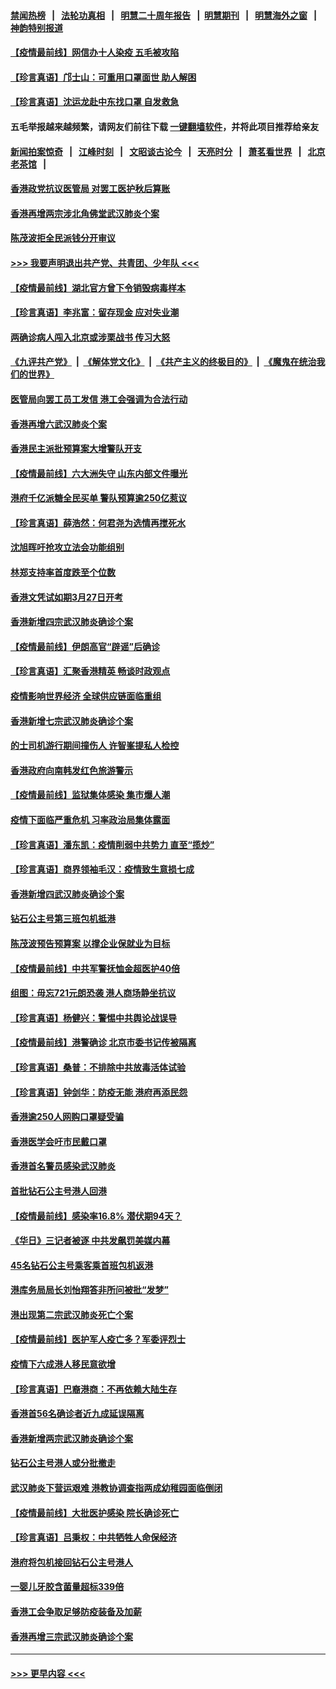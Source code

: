 #### [禁闻热榜](热点新闻.md?=0)  &nbsp;&nbsp;|&nbsp;&nbsp; [法轮功真相](https://github.com/gfw-breaker/truth/blob/master/README.md?=0) &nbsp;&nbsp;|&nbsp;&nbsp; [明慧二十周年报告](https://github.com/gfw-breaker/mh-reports/blob/master/README.md?=0) &nbsp;&nbsp;|&nbsp;&nbsp;[明慧期刊](https://github.com/gfw-breaker/mh-qikan) &nbsp;&nbsp;|&nbsp;&nbsp; [明慧海外之窗](https://github.com/gfw-breaker/mh-news/blob/master/README.md?=0) &nbsp;&nbsp;|&nbsp;&nbsp; [神韵特别报道](https://github.com/gfw-breaker/mh-news/blob/master/shenyun.md?=0)
#### [【疫情最前线】网信办十人染疫 五毛被攻陷](../pages/nsc415/n11903757.md?t=02292131) 
#### [【珍言真语】邝士山：可重用口罩面世 助人解困](../pages/nsc415/n11903875.md?t=02292131) 
#### [【珍言真语】沈运龙赴中东找口罩 自发救急](../pages/nsc415/n11903291.md?t=02292131) 
#### 五毛举报越来越频繁，请网友们前往下载 [一键翻墙软件](https://github.com/gfw-breaker/ssr-accounts)，并将此项目推荐给亲友
#### [新闻拍案惊奇](https://github.com/gfw-breaker/banned-news/blob/master/pages/link4.md) &nbsp;&nbsp;|&nbsp;&nbsp; [江峰时刻](https://github.com/gfw-breaker/banned-news/blob/master/pages/link4.md) &nbsp;&nbsp;|&nbsp;&nbsp; [文昭谈古论今](https://github.com/gfw-breaker/banned-news/blob/master/pages/link4.md) &nbsp;&nbsp;|&nbsp;&nbsp; [天亮时分](https://github.com/gfw-breaker/banned-news/blob/master/pages/link4.md) &nbsp;&nbsp;|&nbsp;&nbsp; [萧茗看世界](https://github.com/gfw-breaker/banned-news/blob/master/pages/link4.md) &nbsp;&nbsp;|&nbsp;&nbsp; [北京老茶馆](https://github.com/gfw-breaker/banned-news/blob/master/pages/link4.md) &nbsp;&nbsp;|&nbsp;&nbsp; 
#### [香港政党抗议医管局 对罢工医护秋后算账](../pages/nsc415/n11901746.md?t=02292131) 
#### [香港再增两宗涉北角佛堂武汉肺炎个案](../pages/nsc415/n11901737.md?t=02292131) 
#### [陈茂波拒全民派钱分开审议](../pages/nsc415/n11901672.md?t=02292131) 
#### [>>> 我要声明退出共产党、共青团、少年队 <<<](https://github.com/begood0513/goodnews/blob/master/quit/letter.md) 
#### [【疫情最前线】湖北官方曾下令销毁病毒样本](../pages/nsc415/n11901518.md?t=02292131) 
#### [【珍言真语】李兆富：留存现金 应对失业潮](../pages/nsc415/n11901448.md?t=02292131) 
#### [两确诊病人闯入北京或涉栗战书 传习大怒](../pages/nsc415/n11901180.md?t=02292131) 
#### [《九评共产党》](https://github.com/begood0513/9ping.md/blob/master/README.md) &nbsp;|&nbsp; [《解体党文化》](../../../../jtdwh.md/blob/master/README.md)  &nbsp;|&nbsp; [《共产主义的终极目的》](../../../../gczydzjmd.md/blob/master/README.md) &nbsp;|&nbsp; [《魔鬼在统治我们的世界》](../../../../mgztzwmdsj.md/blob/master/README.md) 
#### [医管局向罢工员工发信 港工会强调为合法行动](../pages/nsc415/n11898870.md?t=02292131) 
#### [香港再增六武汉肺炎个案](../pages/nsc415/n11898843.md?t=02292131) 
#### [香港民主派批预算案大增警队开支](../pages/nsc415/n11898813.md?t=02292131) 
#### [【疫情最前线】六大洲失守 山东内部文件曝光](../pages/nsc415/n11898455.md?t=02292131) 
#### [港府千亿派糖全民买单 警队预算逾250亿惹议](../pages/nsc415/n11898608.md?t=02292131) 
#### [【珍言真语】薛浩然：何君尧为选情再搅死水](../pages/nsc415/n11898269.md?t=02292131) 
#### [沈旭晖吁抢攻立法会功能组别](../pages/nsc415/n11896084.md?t=02292131) 
#### [林郑支持率首度跌至个位数](../pages/nsc415/n11896058.md?t=02292131) 
#### [香港文凭试如期3月27日开考](../pages/nsc415/n11896055.md?t=02292131) 
#### [香港新增四宗武汉肺炎确诊个案](../pages/nsc415/n11896040.md?t=02292131) 
#### [【疫情最前线】伊朗高官“辟谣”后确诊](../pages/nsc415/n11895902.md?t=02292131) 
#### [【珍言真语】汇聚香港精英 畅谈时政观点](../pages/nsc415/n11895733.md?t=02292131) 
#### [疫情影响世界经济 全球供应链面临重组](../pages/nsc415/n11895634.md?t=02292131) 
#### [香港新增七宗武汉肺炎确诊个案](../pages/nsc415/n11893498.md?t=02292131) 
#### [的士司机游行期间撞伤人 许智峯提私人检控](../pages/nsc415/n11893483.md?t=02292131) 
#### [香港政府向南韩发红色旅游警示](../pages/nsc415/n11893398.md?t=02292131) 
#### [【疫情最前线】监狱集体感染 集市爆人潮](../pages/nsc415/n11893181.md?t=02292131) 
#### [疫情下面临严重危机  习率政治局集体露面](../pages/nsc415/n11893305.md?t=02292131) 
#### [【珍言真语】潘东凯：疫情削弱中共势力 直至“揽炒”](../pages/nsc415/n11892866.md?t=02292131) 
#### [【珍言真语】商界领袖毛汉：疫情致生意损七成](../pages/nsc415/n11890348.md?t=02292131) 
#### [香港新增四武汉肺炎确诊个案](../pages/nsc415/n11890610.md?t=02292131) 
#### [钻石公主号第三班包机抵港](../pages/nsc415/n11890645.md?t=02292131) 
#### [陈茂波预告预算案 以撑企业保就业为目标](../pages/nsc415/n11890574.md?t=02292131) 
#### [【疫情最前线】中共军警抚恤金超医护40倍](../pages/nsc415/n11890458.md?t=02292131) 
#### [组图：毋忘721元朗恐袭 港人商场静坐抗议](../pages/nsc415/n11876882.md?t=02292131) 
#### [【珍言真语】杨健兴：警惕中共舆论战误导](../pages/nsc415/n11888131.md?t=02292131) 
#### [【疫情最前线】港警确诊 北京市委书记传被隔离](../pages/nsc415/n11886872.md?t=02292131) 
#### [【珍言真语】桑普：不排除中共放毒活体试验](../pages/nsc415/n11886832.md?t=02292131) 
#### [【珍言真语】钟剑华：防疫无能 港府再添民怨](../pages/nsc415/n11884504.md?t=02292131) 
#### [香港逾250人网购口罩疑受骗](../pages/nsc415/n11884388.md?t=02292131) 
#### [香港医学会吁市民戴口罩](../pages/nsc415/n11884367.md?t=02292131) 
#### [香港首名警员感染武汉肺炎](../pages/nsc415/n11884357.md?t=02292131) 
#### [首批钻石公主号港人回港](../pages/nsc415/n11884333.md?t=02292131) 
#### [【疫情最前线】感染率16.8% 潜伏期94天？](../pages/nsc415/n11884256.md?t=02292131) 
#### [《华日》三记者被逐 中共发飙罚美媒内幕](../pages/nsc415/n11884184.md?t=02292131) 
#### [45名钻石公主号乘客乘首班包机返港](../pages/nsc415/n11881770.md?t=02292131) 
#### [港库务局局长刘怡翔答非所问被批“发梦”](../pages/nsc415/n11881752.md?t=02292131) 
#### [港出现第二宗武汉肺炎死亡个案](../pages/nsc415/n11881736.md?t=02292131) 
#### [【疫情最前线】医护军人疫亡多？军委评烈士](../pages/nsc415/n11881655.md?t=02292131) 
#### [疫情下六成港人移民意欲增](../pages/nsc415/n11881699.md?t=02292131) 
#### [【珍言真语】巴裔港商：不再依赖大陆生存](../pages/nsc415/n11881126.md?t=02292131) 
#### [香港首56名确诊者近九成延误隔离](../pages/nsc415/n11879079.md?t=02292131) 
#### [香港新增两宗武汉肺炎确诊个案](../pages/nsc415/n11879064.md?t=02292131) 
#### [钻石公主号港人或分批撤走](../pages/nsc415/n11879029.md?t=02292131) 
#### [武汉肺炎下营运艰难 港教协调查指两成幼稚园面临倒闭](../pages/nsc415/n11878989.md?t=02292131) 
#### [【疫情最前线】大批医护感染 院长确诊死亡](../pages/nsc415/n11878595.md?t=02292131) 
#### [【珍言真语】吕秉权：中共牺牲人命保经济](../pages/nsc415/n11878390.md?t=02292131) 
#### [港府将包机接回钻石公主号港人](../pages/nsc415/n11876352.md?t=02292131) 
#### [一婴儿牙胶含菌量超标339倍](../pages/nsc415/n11876336.md?t=02292131) 
#### [香港工会争取足够防疫装备及加薪](../pages/nsc415/n11876313.md?t=02292131) 
#### [香港再增三宗武汉肺炎确诊个案](../pages/nsc415/n11876297.md?t=02292131) 

----
#### [ >>> 更早内容 <<< ](../indexes/nsc415-earlier.md)
